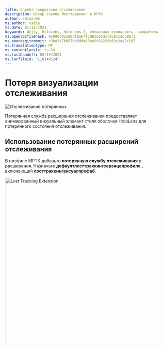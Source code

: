 ```yaml
---
title: Служба прерывания отслеживания
description: Обзор службы Лосттраккинг в МРТК
author: CDiaz-MS
ms.author: cadia
ms.date: 01/12/2021
keywords: Unity, HoloLens, HoloLens 2, смешанная реальность, разработка, MRTK
ms.openlocfilehash: 96090b05c60cfaa6ff5d8c5e1dc7a58cc2658b71
ms.sourcegitcommit: c0ba7d7bb57bb5dda65ee9019229b68c2ee7c267
ms.translationtype: MT
ms.contentlocale: ru-RU
ms.lasthandoff: 05/19/2021
ms.locfileid: "110144524"
---
```

# <a name="lost-tracking-visualization"></a>Потеря визуализации отслеживания

![Отслеживание потерянных](../images/lost-tracking/LostTrackingVisualization.jpg)

Потерянная служба расширения отслеживания предоставляет анимированный визуальный элемент стиля оболочки HoloLens для потерянного состояния отслеживания.

## <a name="how-to-use-lost-tracking-extensions"></a>Использование потерянных расширений отслеживания

В профиле МРТК добавьте **потерянную службу отслеживания** в расширения. Назначьте **дефаултлосттраккингсервицепрофиле** , включающий **лосттраккингвисуалпрефаб**.

<img src="../images/lost-tracking/LostTracking_Extensions.png" width="550" alt="Lost Tracking Extension">
